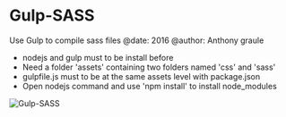 # Gulp-SASS

Use Gulp to compile sass files 
@date: 2016
@author: Anthony graule

* nodejs and gulp must to be install before
* Need a folder 'assets' containing two folders named 'css' and 'sass'
* gulpfile.js must to be at the same assets level with package.json
* Open nodejs command and use 'npm install' to install node_modules


![Gulp-SASS](https://camo.githubusercontent.com/378c32003fef4a4028debed1534bd4ae3315602b/68747470733a2f2f7777772e6c69717569646c696768742e636f2e756b2f66696c6561646d696e2f5f70726f6365737365645f2f63736d5f7376672d7370726974652d76325f366138316664353337662e706e67 "Gulp-SASS")
